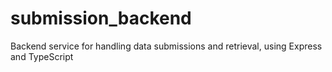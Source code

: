 # submission_backend
Backend service for handling data submissions and retrieval, using Express and TypeScript
